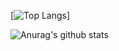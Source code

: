 [![Top Langs](https://github-readme-stats.vercel.app/api/top-langs/?username=Seberado&langs_count=8)]



![Anurag's github stats](https://github-readme-stats.vercel.app/api?username=Seberado&show_icons=true&theme=radical)
